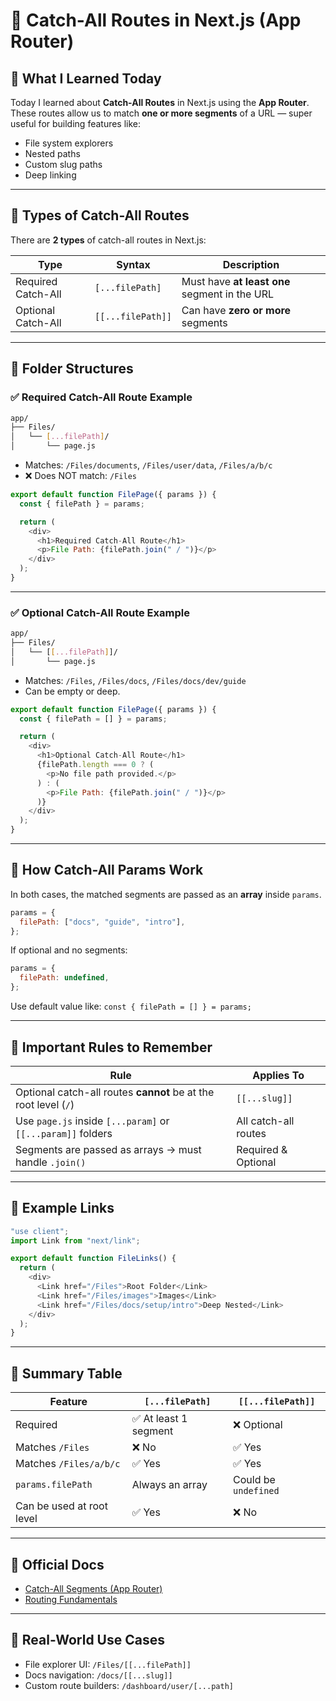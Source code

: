 # 📂 Catch-All Routes in Next.js (App Router)

## 📌 What I Learned Today

Today I learned about **Catch-All Routes** in Next.js using the **App Router**. These routes allow us to match **one or more segments** of a URL — super useful for building features like:

- File system explorers
- Nested paths
- Custom slug paths
- Deep linking

---

## 🔁 Types of Catch-All Routes

There are **2 types** of catch-all routes in Next.js:

| Type               | Syntax            | Description                                   |
| ------------------ | ----------------- | --------------------------------------------- |
| Required Catch-All | `[...filePath]`   | Must have **at least one** segment in the URL |
| Optional Catch-All | `[[...filePath]]` | Can have **zero or more** segments            |

---

## 📁 Folder Structures

### ✅ Required Catch-All Route Example

```bash
app/
├── Files/
│   └── [...filePath]/
│       └── page.js
```

- Matches: `/Files/documents`, `/Files/user/data`, `/Files/a/b/c`
- ❌ Does NOT match: `/Files`

```js
export default function FilePage({ params }) {
  const { filePath } = params;

  return (
    <div>
      <h1>Required Catch-All Route</h1>
      <p>File Path: {filePath.join(" / ")}</p>
    </div>
  );
}
```

---

### ✅ Optional Catch-All Route Example

```bash
app/
├── Files/
│   └── [[...filePath]]/
│       └── page.js
```

- Matches: `/Files`, `/Files/docs`, `/Files/docs/dev/guide`
- Can be empty or deep.

```js
export default function FilePage({ params }) {
  const { filePath = [] } = params;

  return (
    <div>
      <h1>Optional Catch-All Route</h1>
      {filePath.length === 0 ? (
        <p>No file path provided.</p>
      ) : (
        <p>File Path: {filePath.join(" / ")}</p>
      )}
    </div>
  );
}
```

---

## 🧠 How Catch-All Params Work

In both cases, the matched segments are passed as an **array** inside `params`.

```js
params = {
  filePath: ["docs", "guide", "intro"],
};
```

If optional and no segments:

```js
params = {
  filePath: undefined,
};
```

Use default value like: `const { filePath = [] } = params;`

---

## 🚫 Important Rules to Remember

| Rule                                                            | Applies To           |
| --------------------------------------------------------------- | -------------------- |
| Optional catch-all routes **cannot** be at the root level (`/`) | `[[...slug]]`        |
| Use `page.js` inside `[...param]` or `[[...param]]` folders     | All catch-all routes |
| Segments are passed as arrays → must handle `.join()`           | Required & Optional  |

---

## 🔗 Example Links

```js
"use client";
import Link from "next/link";

export default function FileLinks() {
  return (
    <div>
      <Link href="/Files">Root Folder</Link>
      <Link href="/Files/images">Images</Link>
      <Link href="/Files/docs/setup/intro">Deep Nested</Link>
    </div>
  );
}
```

---

## 🧪 Summary Table

| Feature                   | `[...filePath]`       | `[[...filePath]]`    |
| ------------------------- | --------------------- | -------------------- |
| Required                  | ✅ At least 1 segment | ❌ Optional          |
| Matches `/Files`          | ❌ No                 | ✅ Yes               |
| Matches `/Files/a/b/c`    | ✅ Yes                | ✅ Yes               |
| `params.filePath`         | Always an array       | Could be `undefined` |
| Can be used at root level | ✅ Yes                | ❌ No                |

---

## 📘 Official Docs

- [Catch-All Segments (App Router)](https://nextjs.org/docs/app/building-your-application/routing/dynamic-routes#catch-all-segments)
- [Routing Fundamentals](https://nextjs.org/docs/app/building-your-application/routing)

---

## 🏁 Real-World Use Cases

- File explorer UI: `/Files/[[...filePath]]`
- Docs navigation: `/docs/[[...slug]]`
- Custom route builders: `/dashboard/user/[...path]`